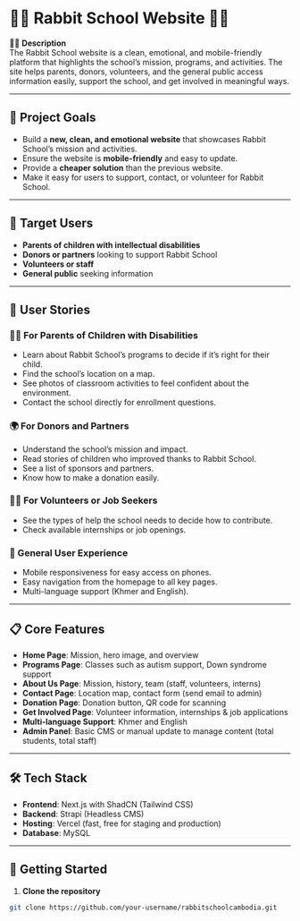 # 🌟🐇 Rabbit School Website 🐇🌟

📝💖 **Description**  
The Rabbit School website is a clean, emotional, and mobile-friendly platform that highlights the school’s mission, programs, and activities. The site helps parents, donors, volunteers, and the general public access information easily, support the school, and get involved in meaningful ways.  

---

## 🎯 Project Goals
- Build a **new, clean, and emotional website** that showcases Rabbit School’s mission and activities.  
- Ensure the website is **mobile-friendly** and easy to update.  
- Provide a **cheaper solution** than the previous website.  
- Make it easy for users to support, contact, or volunteer for Rabbit School.  

---

## 👥 Target Users
- **Parents of children with intellectual disabilities**  
- **Donors or partners** looking to support Rabbit School  
- **Volunteers or staff**  
- **General public** seeking information  

---

## 🧩 User Stories

### 👩‍👦 For Parents of Children with Disabilities
- Learn about Rabbit School’s programs to decide if it’s right for their child.  
- Find the school’s location on a map.  
- See photos of classroom activities to feel confident about the environment.  
- Contact the school directly for enrollment questions.  

### 🌍 For Donors and Partners
- Understand the school’s mission and impact.  
- Read stories of children who improved thanks to Rabbit School.  
- See a list of sponsors and partners.  
- Know how to make a donation easily.  

### 🙋‍♂️ For Volunteers or Job Seekers
- See the types of help the school needs to decide how to contribute.  
- Check available internships or job openings.  

### 📱 General User Experience
- Mobile responsiveness for easy access on phones.  
- Easy navigation from the homepage to all key pages.  
- Multi-language support (Khmer and English).  

---

## 📋 Core Features
- **Home Page**: Mission, hero image, and overview  
- **Programs Page**: Classes such as autism support, Down syndrome support  
- **About Us Page**: Mission, history, team (staff, volunteers, interns)  
- **Contact Page**: Location map, contact form (send email to admin)  
- **Donation Page**: Donation button, QR code for scanning  
- **Get Involved Page**: Volunteer information, internships & job applications  
- **Multi-language Support**: Khmer and English  
- **Admin Panel**: Basic CMS or manual update to manage content (total students, total staff)  

---

## 🛠️ Tech Stack
- **Frontend**: Next.js with ShadCN (Tailwind CSS)  
- **Backend**: Strapi (Headless CMS)  
- **Hosting**: Vercel (fast, free for staging and production)  
- **Database**: MySQL  

---

## 🚀 Getting Started
1. **Clone the repository**  
```bash
git clone https://github.com/your-username/rabbitschoolcambodia.git
